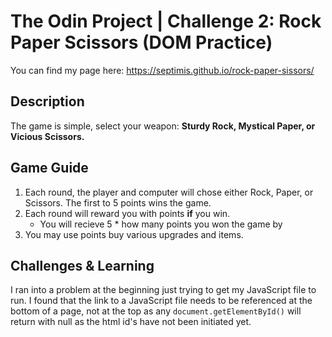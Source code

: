 # The Odin Project | Challenge 2: Rock Paper Scissors (DOM Practice)
You can find my page here: https://septimis.github.io/rock-paper-sissors/

## Description
The game is simple, select your weapon: <b>Sturdy Rock, Mystical Paper, or Vicious Scissors.</b><br>


## Game Guide
1. Each round, the player and computer will chose either Rock, Paper, or Scissors.  The first to 5 points wins the game.
1. Each round will reward you with points **if** you win.
    - You will recieve 5 * how many points you won the game by
1. You may use points buy various upgrades and items.
    

## Challenges & Learning
I ran into a problem at the beginning just trying to get my JavaScript file to run.  I found that the link to a JavaScript file needs to be referenced at the bottom of a page, not at the top as any `document.getElementById()` will return with null as the html id's have not been initiated yet.